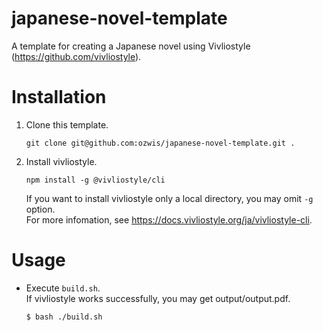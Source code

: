 # japanese-novel-template
A template for creating a Japanese novel using Vivliostyle (https://github.com/vivliostyle).

# Installation

1. Clone this template.

    ```
    git clone git@github.com:ozwis/japanese-novel-template.git .
    ```

1. Install vivliostyle.  

    ```
    npm install -g @vivliostyle/cli
    ```

    If you want to install vivliostyle only a local directory, you may omit `-g` option.  
    For more infomation, see https://docs.vivliostyle.org/ja/vivliostyle-cli.

# Usage

* Execute `build.sh`.  
  If vivliostyle works successfully, you may get output/output.pdf.

    ```
    $ bash ./build.sh
    ```
